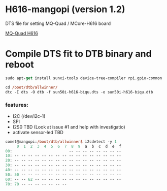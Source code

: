 # H616-mangopi (version 1.2)
DTS file for setting MQ-Quad / MCore-H616 board

[MQ-Quad H616](https://mangopi.org/mqquad)
# Compile DTS fit to DTB binary and reboot

```ps
sudo apt-get install sunxi-tools device-tree-compiler rpi.gpio-common

cd /boot/dtb/allwinner/
dtc -I dts -O dtb -f sun50i-h616-biqu.dts -o sun50i-h616-biqu.dtb
```

### features:
* I2C (/dev/i2c-1)
* SPI
* I2S0 TBD (Look at issue #1 and help with investigatio)
* activate sensor-led TBD


```ps
comet@mangopi:/boot/dtb/allwinner$ i2cdetect -y 1
     0  1  2  3  4  5  6  7  8  9  a  b  c  d  e  f
00:                         -- -- -- -- -- -- -- --
10: -- -- -- -- -- -- -- -- -- -- -- -- -- -- -- --
20: -- -- -- -- -- -- -- -- -- -- -- -- -- -- -- --
30: -- -- -- -- -- -- -- -- -- -- -- -- -- -- -- --
40: -- -- -- -- -- -- -- -- -- -- -- -- -- -- -- --
50: 50 -- -- -- -- -- -- -- -- -- -- -- -- -- -- --
60: -- -- 62 -- -- -- -- -- -- -- -- -- -- -- -- --
70: 70 -- -- -- -- -- -- --
```
